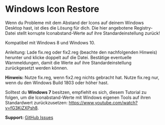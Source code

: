 # Windows Icon Restore

Wenn du Probleme mit dem Abstand der Icons auf deinem Windows Desktop hast, ist dies die Lösung für dich.
Die hier angebotene Registry-Datei stellt korrupte Iconabstand-Werte auf ihre Standardeinstellung zurück!

Kompatibel mit Windows 8 und Windows 10. 

Anleitung: Lade fix.reg oder fix2.reg (beachte den nachfolgenden Hinweis) herunter und klicke doppelt auf die Datei. Bestätige eventuelle Warnmeldungen, damit die Werte auf ihre Standardeinstellung zurückgesetzt werden können.

<b>Hinweis:</b> Nutze fix.reg, wenn fix2.reg nichts gebracht hat. Nutze fix.reg nur, wenn du den Windows Build 1803 oder höher hast.

Solltest du <b>Windows 7</b> besitzen, empfiehlt es sich, diesem Tutorial zu folgen, um die Iconabstand-Werte mit Windows eigenen Tools auf ihren Standardwert zurückzusetzen: https://www.youtube.com/watch?v=fG3KjZXPsh8.

<b>Support:</b> <a href="https://github.com/coeval/winico-restore/issues">GitHub Issues</a>
